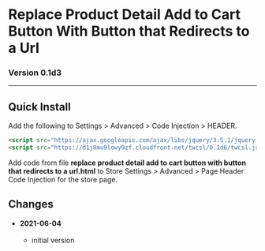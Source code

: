 # Replace Product Detail Add to Cart Button With Button that Redirects to a Url

### Version 0.1d3

---

## Quick Install

Add the following to Settings > Advanced > Code Injection > HEADER.

```html
<script src="https://ajax.googleapis.com/ajax/libs/jquery/3.5.1/jquery.min.js"></script>
<script src="https://d1j8mu9lowy9zf.cloudfront.net/twcsl/0.1d6/twcsl.js"></script>
```

Add code from file **replace product detail add to cart button with button that redirects to a url.html**
to Store Settings > Advanced > Page Header Code Injection for the store page.

## Changes

<!-- * **2021-05-19**
<br><br>
  * added a choice of paragraph styles
  * user can set store url slug
  * bumped version to 0.2d0
  <br><br -->
* **2021-06-04**
<br><br>
  * initial version

